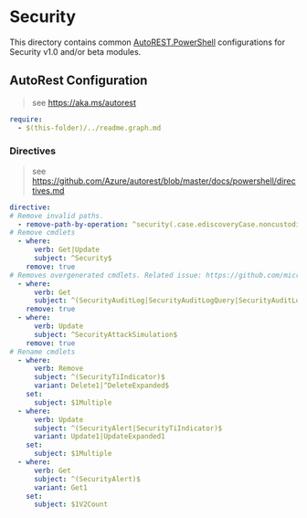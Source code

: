 # Security

This directory contains common [AutoREST.PowerShell](https://github.com/Azure/autorest.powershell) configurations for Security v1.0 and/or beta modules.

## AutoRest Configuration

> see <https://aka.ms/autorest>

``` yaml
require:
  - $(this-folder)/../readme.graph.md
```

### Directives

> see https://github.com/Azure/autorest/blob/master/docs/powershell/directives.md

``` yaml
directive:
# Remove invalid paths.
  - remove-path-by-operation: ^security(.case.ediscoveryCase.noncustodialDataSource_.*DataSource)$
# Remove cmdlets
  - where:
      verb: Get|Update
      subject: ^Security$
    remove: true
# Removes overgenerated cmdlets. Related issue: https://github.com/microsoftgraph/msgraph-sdk-powershell/issues/2961
  - where:
      verb: Get
      subject: ^(SecurityAuditLog|SecurityAuditLogQuery|SecurityAuditLogQueryCount|SecurityAuditLogQueryRecord|SecurityAuditLogQueryRecordCount)$
    remove: true
  - where:
      verb: Update
      subject: ^SecurityAttackSimulation$
    remove: true
# Rename cmdlets
  - where:
      verb: Remove
      subject: ^(SecurityTiIndicator)$
      variant: Delete1|^DeleteExpanded$
    set:
      subject: $1Multiple
  - where:
      verb: Update
      subject: ^(SecurityAlert|SecurityTiIndicator)$
      variant: Update1|UpdateExpanded1
    set:
      subject: $1Multiple
  - where:
      verb: Get
      subject: ^(SecurityAlert)$
      variant: Get1
    set:
      subject: $1V2Count
```
